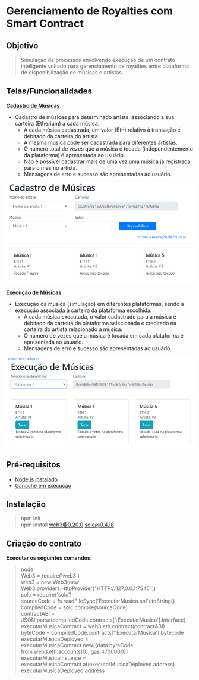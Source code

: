 # Gerenciamento de Royalties com Smart Contract

## Objetivo
>Simulação de processos envolvendo execução de um contrato inteligente voltado para gerenciamento de royalties entre plataforma de disponibilização de músicas e artistas.  

## Telas/Funcionalidades
**[Cadastro de Músicas](./index.html)**  

* Cadastro de músicas para determinado artista, associando a sua carteira (Etherium) a cada música.  
  * A cada música cadastrada, um valor (Eth) relativo à transação é debitado da carteira do artista.
  * A mesma música pode ser cadastrada para diferentes artistas.
  * O número total de vezes que a música é tocada (independentemente da plataforma) é apresentada ao usuário.
  * Não é possível cadastrar mais de uma vez uma música já registrada para o mesmo artista.  
  * Mensagens de erro e sucesso são apresentadas ao usuário.
  
![Cadastro](./img/cadastro.png)  
  
**[Execução de Músicas](./index_play.html)**  

* Execução da música (simulação) em diferentes plataformas, sendo a execução associada à carteira da plataforma escolhida.
  * A cada música executada, o valor cadastrado para a música é debitado da carteira da plataforma selecionada e creditado na carteira do artista relacionado à musica.
  * O número de vezes que a música é tocada em cada plataforma é apresentada ao usuário.
  * Mensagens de erro e sucesso são apresentadas ao usuário.
  
![Execução](./img/execucao.png)
## Pré-requisitos
* [Node.js instalado](https://nodejs.org/en/download/)  
* [Ganache em execução](https://www.trufflesuite.com/ganache)

## Instalação
>npm init  
>npm install web3@0.20.0 solc@0.4.18  

## Criação do contrato
**Executar os seguintes comandos:**  
  
>node  
Web3 = require('web3')  
web3 = new Web3(new Web3.providers.HttpProvider("HTTP://127.0.0.1:7545"))  
solc = require('solc')  
sourceCode =  fs.readFileSync('ExecutarMusica.sol').toString()  
compiledCode = solc.compile(sourceCode)  
contractABI = JSON.parse(compiledCode.contracts[':ExecutarMusica'].interface)  
executarMusicaContract = web3.eth.contract(contractABI)  
byteCode = compiledCode.contracts[':ExecutarMusica'].bytecode  
executarMusicaDeployed = executarMusicaContract.new({data:byteCode, from:web3.eth.accounts[0], gas:4700000})  
executarMusicaInstance =  executarMusicaContract.at(executarMusicaDeployed.address)  
executarMusicaDeployed.address  
